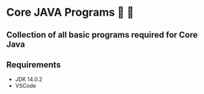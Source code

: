 # Core JAVA Programs 🤖 🌟

## Collection of all basic programs required for Core Java

## Requirements

- JDK 14.0.2
- VSCode
